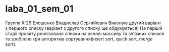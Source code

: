 # laba_01_sem_01
Группа К-29
Блошенко Владислав Сергиійович
Виконую другий варіант з першого списку
(варіант з другого списку ще обдумується)
На першій стадіі проєкту реалізовано списки на основі массиву та зв'язних списків та зроблено три алгоритма сортування(insert sort, quick sort, merge sort). 
